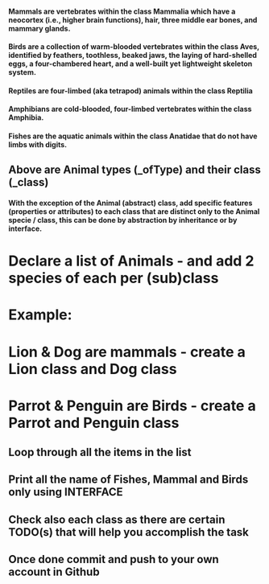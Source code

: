 ﻿
#### Mammals are vertebrates within the class Mammalia which have a neocortex (i.e., higher brain functions), hair, three middle ear bones, and mammary glands.


#### Birds are a collection of warm-blooded vertebrates within the class Aves, identified by feathers, toothless, beaked jaws, the laying of hard-shelled eggs, a four-chambered heart, and a well-built yet lightweight skeleton system.

#### Reptiles are four-limbed (aka tetrapod) animals within the class Reptilia

#### Amphibians are cold-blooded, four-limbed vertebrates within the class Amphibia.

#### Fishes are the aquatic animals within the class Anatidae that do not have limbs with digits.

## Above are Animal types (_ofType) and their class (_class)

#### With the exception of the Animal (abstract) class, add specific features (properties or attributes) to each class that are distinct only to the Animal specie / class, this can be done by abstraction by inheritance or by interface.


# Declare a list of Animals - and add 2 species of each per (sub)class
# Example:
#           Lion & Dog are mammals - create a Lion class and Dog class
#           Parrot & Penguin are Birds - create a Parrot and Penguin class

## Loop through all the items in the list
## Print all the name of Fishes, Mammal and Birds only using INTERFACE

## Check also each class as there are certain TODO(s) that will help you accomplish the task
## Once done commit and push to your own account in Github
